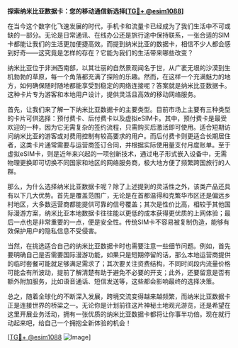 **探索纳米比亚数据卡：您的移动通信新选择[[TG💪+ @esim1088](https://t.me/s/esim1088)]**

在当今这个数字化飞速发展的时代，手机卡和流量卡已经成为了我们生活中不可或缺的一部分。无论是日常通讯、在线办公还是旅行途中保持联系，一张合适的SIM卡都能让我们的生活更加便捷高效。而提到纳米比亚的数据卡，相信不少人都会感到好奇——这究竟是怎样的存在？它能为我们的生活带来哪些改变？

纳米比亚位于非洲西南部，以其壮丽的自然景观闻名于世，从广袤无垠的沙漠到生机勃勃的草原，每一个角落都充满了探险的乐趣。然而，在这样一个充满魅力的地方，如何确保随时随地都能享受到稳定的网络连接呢？答案就是纳米比亚数据卡。这种卡片专为游客和本地用户设计，提供灵活且高效的移动网络服务。

首先，让我们来了解一下纳米比亚数据卡的主要类型。目前市场上主要有三种类型的卡片可供选择：预付费卡、后付费卡以及虚拟eSIM卡。其中，预付费卡是最受欢迎的一种，因为它无需复杂的签约流程，只需购买后激活即可使用。适合短期访问纳米比亚的游客或对费用控制有较高要求的用户。而后付费卡则更适合长期居住者，这类卡片通常需要与运营商签订合同，并根据实际使用量支付月度账单。至于虚拟eSIM卡，则是近年来兴起的一项创新技术，通过电子形式嵌入设备中，无需物理更换即可切换不同国家和地区的网络服务商，极大地方便了频繁跨国旅行的人群。

那么，为什么选择纳米比亚数据卡呢？除了上述提到的灵活性之外，该类产品还具有以下几大优势。首先是覆盖范围广，无论是在首都温得和克繁华市区还是偏远乡村地区，大多数运营商都能提供可靠的信号覆盖；其次是性价比高，相较于其他国际漫游方案，纳米比亚本地数据卡往往能以更低的成本获得更优质的上网体验；最后一点也是非常重要的一点，便是安全性。传统SIM卡不容易被复制伪造，能够有效保护用户的隐私信息不受侵害。

当然，在挑选适合自己的纳米比亚数据卡时也需要注意一些细节问题。例如，首先要明确自己是否需要国际漫游功能，如果只是短期停留的话，那么本地运营商提供的临时套餐可能就足够满足需求了；其次要关注资费结构，不同时间段内流量价格可能会有所波动，提前了解清楚有助于避免不必要的开支；此外，还要留意是否有额外附加服务，比如语音通话、短信发送等，这些都会影响最终的选择决策。

总之，随着全球化的不断深入发展，跨境交流变得越来越频繁，而纳米比亚数据卡正是连接世界的桥梁之一。无论你是计划前往这片神秘土地观光游览，还是希望在这里开展业务活动，拥有一张优质的纳米比亚数据卡都将让你事半功倍。现在就行动起来吧，给自己一个拥抱全新体验的机会！

[[TG💪+ @esim1088](https://t.me/s/esim1088) ![Image](https://i.postimg.cc/4NQfJmqS/Snipaste-2025-05-13-00-14-12.png)]